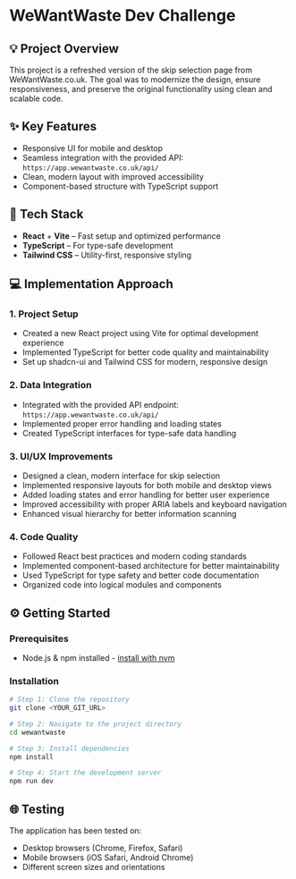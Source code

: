 # WeWantWaste Dev Challenge

## 💡 Project Overview

This project is a refreshed version of the skip selection page from WeWantWaste.co.uk. The goal was to modernize the design, ensure responsiveness, and preserve the original functionality using clean and scalable code.

## ✨ Key Features

- Responsive UI for mobile and desktop
- Seamless integration with the provided API: `https://app.wewantwaste.co.uk/api/`
- Clean, modern layout with improved accessibility
- Component-based structure with TypeScript support

## 🚀 Tech Stack

- **React** + **Vite** – Fast setup and optimized performance
- **TypeScript** – For type-safe development
- **Tailwind CSS** – Utility-first, responsive styling

## 💻 Implementation Approach

### 1. Project Setup
- Created a new React project using Vite for optimal development experience
- Implemented TypeScript for better code quality and maintainability
- Set up shadcn-ui and Tailwind CSS for modern, responsive design

### 2. Data Integration
- Integrated with the provided API endpoint: `https://app.wewantwaste.co.uk/api/`
- Implemented proper error handling and loading states
- Created TypeScript interfaces for type-safe data handling

### 3. UI/UX Improvements
- Designed a clean, modern interface for skip selection
- Implemented responsive layouts for both mobile and desktop views
- Added loading states and error handling for better user experience
- Improved accessibility with proper ARIA labels and keyboard navigation
- Enhanced visual hierarchy for better information scanning

### 4. Code Quality
- Followed React best practices and modern coding standards
- Implemented component-based architecture for better maintainability
- Used TypeScript for type safety and better code documentation
- Organized code into logical modules and components

## ⚙️ Getting Started

### Prerequisites

- Node.js & npm installed - [install with nvm](https://github.com/nvm-sh/nvm#installing-and-updating)

### Installation

```sh
# Step 1: Clone the repository
git clone <YOUR_GIT_URL>

# Step 2: Navigate to the project directory
cd wewantwaste

# Step 3: Install dependencies
npm install

# Step 4: Start the development server
npm run dev
```

## 🌐 Testing

The application has been tested on:
- Desktop browsers (Chrome, Firefox, Safari)
- Mobile browsers (iOS Safari, Android Chrome)
- Different screen sizes and orientations

